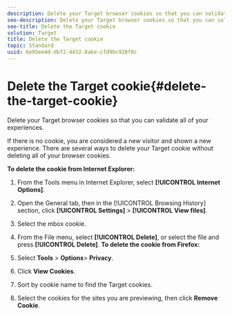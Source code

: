 ```yaml
---
description: Delete your Target browser cookies so that you can validate all of your experiences.
seo-description: Delete your Target browser cookies so that you can validate all of your experiences.
seo-title: Delete the Target cookie
solution: Target
title: Delete the Target cookie
topic: Standard
uuid: 6e95ee4d-dbf2-4432-8abe-cfd9bc928f0c
---
```


# Delete the Target cookie{#delete-the-target-cookie}

Delete your Target browser cookies so that you can validate all of your experiences.

If there is no cookie, you are considered a new visitor and shown a new experience. There are several ways to delete your Target cookie without deleting all of your browser cookies.

**To delete the cookie from Internet Explorer:** 

1. From the Tools menu in Internet Explorer, select **[!UICONTROL Internet Options]**.
1. Open the General tab, then in the [!UICONTROL Browsing History] section, click **[!UICONTROL Settings]** > **[!UICONTROL View files]**.
1. Select the mbox cookie.
1. From the File menu, select **[!UICONTROL Delete]**, or select the file and press **[!UICONTROL Delete]**.
**To delete the cookie from Firefox:**

1. Select **Tools** > **Options**> **Privacy**. 

1. Click **View Cookies**. 
1. Sort by cookie name to find the Target cookies. 
1. Select the cookies for the sites you are previewing, then click **Remove Cookie**.

